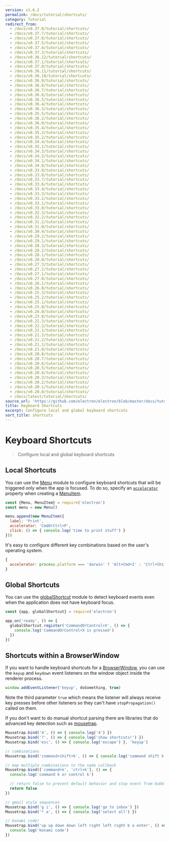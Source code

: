 ```yaml
---
version: v1.6.2
permalink: /docs/tutorial/shortcuts/
category: Tutorial
redirect_from:
  - /docs/v0.37.8/tutorial/shortcuts/
  - /docs/v0.37.7/tutorial/shortcuts/
  - /docs/v0.37.6/tutorial/shortcuts/
  - /docs/v0.37.5/tutorial/shortcuts/
  - /docs/v0.37.4/tutorial/shortcuts/
  - /docs/v0.37.3/tutorial/shortcuts/
  - /docs/v0.36.12/tutorial/shortcuts/
  - /docs/v0.37.1/tutorial/shortcuts/
  - /docs/v0.37.0/tutorial/shortcuts/
  - /docs/v0.36.11/tutorial/shortcuts/
  - /docs/v0.36.10/tutorial/shortcuts/
  - /docs/v0.36.9/tutorial/shortcuts/
  - /docs/v0.36.8/tutorial/shortcuts/
  - /docs/v0.36.7/tutorial/shortcuts/
  - /docs/v0.36.6/tutorial/shortcuts/
  - /docs/v0.36.5/tutorial/shortcuts/
  - /docs/v0.36.4/tutorial/shortcuts/
  - /docs/v0.36.3/tutorial/shortcuts/
  - /docs/v0.35.5/tutorial/shortcuts/
  - /docs/v0.36.2/tutorial/shortcuts/
  - /docs/v0.36.0/tutorial/shortcuts/
  - /docs/v0.35.4/tutorial/shortcuts/
  - /docs/v0.35.3/tutorial/shortcuts/
  - /docs/v0.35.2/tutorial/shortcuts/
  - /docs/v0.34.4/tutorial/shortcuts/
  - /docs/v0.35.1/tutorial/shortcuts/
  - /docs/v0.34.3/tutorial/shortcuts/
  - /docs/v0.34.2/tutorial/shortcuts/
  - /docs/v0.34.1/tutorial/shortcuts/
  - /docs/v0.34.0/tutorial/shortcuts/
  - /docs/v0.33.9/tutorial/shortcuts/
  - /docs/v0.33.8/tutorial/shortcuts/
  - /docs/v0.33.7/tutorial/shortcuts/
  - /docs/v0.33.6/tutorial/shortcuts/
  - /docs/v0.33.4/tutorial/shortcuts/
  - /docs/v0.33.3/tutorial/shortcuts/
  - /docs/v0.33.2/tutorial/shortcuts/
  - /docs/v0.33.1/tutorial/shortcuts/
  - /docs/v0.33.0/tutorial/shortcuts/
  - /docs/v0.32.3/tutorial/shortcuts/
  - /docs/v0.32.2/tutorial/shortcuts/
  - /docs/v0.31.2/tutorial/shortcuts/
  - /docs/v0.31.0/tutorial/shortcuts/
  - /docs/v0.30.4/tutorial/shortcuts/
  - /docs/v0.29.2/tutorial/shortcuts/
  - /docs/v0.29.1/tutorial/shortcuts/
  - /docs/v0.28.3/tutorial/shortcuts/
  - /docs/v0.28.2/tutorial/shortcuts/
  - /docs/v0.28.1/tutorial/shortcuts/
  - /docs/v0.28.0/tutorial/shortcuts/
  - /docs/v0.27.3/tutorial/shortcuts/
  - /docs/v0.27.2/tutorial/shortcuts/
  - /docs/v0.27.1/tutorial/shortcuts/
  - /docs/v0.27.0/tutorial/shortcuts/
  - /docs/v0.26.1/tutorial/shortcuts/
  - /docs/v0.26.0/tutorial/shortcuts/
  - /docs/v0.25.3/tutorial/shortcuts/
  - /docs/v0.25.2/tutorial/shortcuts/
  - /docs/v0.25.1/tutorial/shortcuts/
  - /docs/v0.25.0/tutorial/shortcuts/
  - /docs/v0.24.0/tutorial/shortcuts/
  - /docs/v0.23.0/tutorial/shortcuts/
  - /docs/v0.22.3/tutorial/shortcuts/
  - /docs/v0.22.2/tutorial/shortcuts/
  - /docs/v0.22.1/tutorial/shortcuts/
  - /docs/v0.21.3/tutorial/shortcuts/
  - /docs/v0.21.2/tutorial/shortcuts/
  - /docs/v0.21.1/tutorial/shortcuts/
  - /docs/v0.21.0/tutorial/shortcuts/
  - /docs/v0.20.8/tutorial/shortcuts/
  - /docs/v0.20.7/tutorial/shortcuts/
  - /docs/v0.20.6/tutorial/shortcuts/
  - /docs/v0.20.5/tutorial/shortcuts/
  - /docs/v0.20.4/tutorial/shortcuts/
  - /docs/v0.20.3/tutorial/shortcuts/
  - /docs/v0.20.2/tutorial/shortcuts/
  - /docs/v0.20.1/tutorial/shortcuts/
  - /docs/v0.20.0/tutorial/shortcuts/
  - /docs/latest/tutorial/shortcuts/
source_url: 'https://github.com/electron/electron/blob/master/docs/tutorial/shortcuts.md'
title: Keyboard Shortcuts
excerpt: Configure local and global keyboard shortcuts
sort_title: shortcuts
---
```



<!--

Greetings, Electron hacker!

This file is generated automatically, so it should not be edited.

To make changes, head over to the electron/electron repository:

https://github.com/electron/electron/blob/master/docs/tutorial/shortcuts.md

-->

# Keyboard Shortcuts

> Configure local and global keyboard shortcuts

## Local Shortcuts

You can use the [Menu]({{site.baseurl}}/docs/api/menu) module to configure keyboard shortcuts that will be triggered only when the app is focused. To do so, specify an [`accelerator`]({{site.baseurl}}/docs/api/accelerator) property when creating a [MenuItem]({{site.baseurl}}/docs/api/menu-item).

```js
const {Menu, MenuItem} = require('electron')
const menu = new Menu()

menu.append(new MenuItem({
  label: 'Print',
  accelerator: 'CmdOrCtrl+P',
  click: () => { console.log('time to print stuff') }
}))
```

It's easy to configure different key combinations based on the user's operating system.

```js
{
  accelerator: process.platform === 'darwin' ? 'Alt+Cmd+I' : 'Ctrl+Shift+I'
}
```

## Global Shortcuts

You can use the [globalShortcut]({{site.baseurl}}/docs/api/global-shortcut) module to detect keyboard events even when the application does not have keyboard focus.

```js
const {app, globalShortcut} = require('electron')

app.on('ready', () => {
  globalShortcut.register('CommandOrControl+X', () => {
    console.log('CommandOrControl+X is pressed')
  })
})
```

## Shortcuts within a BrowserWindow

If you want to handle keyboard shortcuts for a [BrowserWindow]({{site.baseurl}}/docs/api/browser-window), you can use the `keyup` and `keydown` event listeners on the window object inside the renderer process.

```js
window.addEventListener('keyup', doSomething, true)
```

Note the third parameter `true` which means the listener will always receive key presses before other listeners so they can't have `stopPropagation()` called on them.

If you don't want to do manual shortcut parsing there are libraries that do advanced key detection such as [mousetrap](https://github.com/ccampbell/mousetrap).

```js
Mousetrap.bind('4', () => { console.log('4') })
Mousetrap.bind('?', () => { console.log('show shortcuts!') })
Mousetrap.bind('esc', () => { console.log('escape') }, 'keyup')

// combinations
Mousetrap.bind('command+shift+k', () => { console.log('command shift k') })

// map multiple combinations to the same callback
Mousetrap.bind(['command+k', 'ctrl+k'], () => {
  console.log('command k or control k')

  // return false to prevent default behavior and stop event from bubbling
  return false
})

// gmail style sequences
Mousetrap.bind('g i', () => { console.log('go to inbox') })
Mousetrap.bind('* a', () => { console.log('select all') })

// konami code!
Mousetrap.bind('up up down down left right left right b a enter', () => {
  console.log('konami code')
})
```
